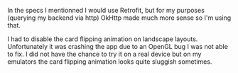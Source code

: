 
In the specs I mentionned I would use Retrofit, but for my purposes (querying my backend via http) OkHttp made much more sense so I'm using that.


I had to disable the card flipping animation on landscape layouts. Unfortunately it was crashing the app due to an OpenGL bug I was not able to fix.
I did not have the chance to try it on a real device but on my emulators the card flipping animation looks quite sluggish sometimes.






